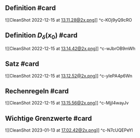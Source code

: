 ## Definition #card 
![[CleanShot 2022-12-15 at 13.11.28@2x.png]]
^c-KOj9yQ9cRO

## Definition $D_\delta(x_0)$ #card 
![[CleanShot 2022-12-15 at 13.14.42@2x.png]]
^c-wJbrOB9mWh

## Satz #card 
![[CleanShot 2022-12-15 at 13.12.52@2x.png]]
^c-yIePA4p6Wn

## Rechenregeln #card 
![[CleanShot 2022-12-15 at 13.15.56@2x.png]]
^c-MjjI4wayJv

## Wichtige Grenzwerte #card 
![[CleanShot 2023-01-13 at 17.02.42@2x.png]]
^c-N7cUQEPeYl